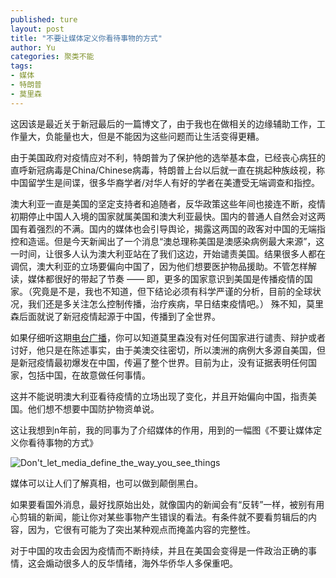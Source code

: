 ```yaml
---
published: ture
layout: post
title: "不要让媒体定义你看待事物的方式"
author: Yu
categories: 聚类不能
tags:
- 媒体
- 特朗普
- 莫里森
---
```


这因该是最近关于新冠最后的一篇博文了，由于我也在做相关的边缘辅助工作，工作量大，负能量也大，但是不能因为这些问题而让生活变得更糟。

由于美国政府对疫情应对不利，特朗普为了保护他的选举基本盘，已经丧心病狂的直呼新冠病毒是China/Chinese病毒，特朗普上台以后就一直在挑起种族歧视，称中国留学生是间谍，很多华裔学者/对华人有好的学者在美遭受无端调查和指控。

澳大利亚一直是美国的坚定支持者和追随者，反华政策这些年间也接连不断，疫情初期停止中国人入境的国家就属美国和澳大利亚最快。国内的普通人自然会对这两国有着强烈的不满。国内的媒体也会引导舆论，揭露这两国的政客对中国的无端指控和造谣。但是今天新闻出了一个消息“澳总理称美国是澳感染病例最大来源”，这一时间，让很多人认为澳大利亚站在了我们这边，开始谴责美国。结果很多人都在调侃，澳大利亚的立场要偏向中国了，因为他们想要医护物品援助。不管怎样解读，媒体都很好的带起了节奏 —— 即，更多的国家意识到美国是传播疫情的国家。（究竟是不是，我也不知道，但下结论必须有科学严谨的分析，目前的全球状况，我们还是多关注怎么控制传播，治疗疾病，早日结束疫情吧。） 殊不知，莫里森后面就说了新冠疫情起源于中国，传播到了全世界。

如果仔细听这期[电台广播](https://www.2gb.com/scott-morrison-says-now-is-the-right-time-to-close-our-borders/)，你可以知道莫里森没有对任何国家进行谴责、辩护或者讨好，他只是在陈述事实，由于美澳交往密切，所以澳洲的病例大多源自美国，但是新冠疫情最初爆发在中国，传遍了整个世界。目前为止，没有证据表明任何国家，包括中国，在故意做任何事情。

这并不能说明澳大利亚看待疫情的立场出现了变化，并且开始偏向中国，指责美国。他们想不想要中国防护物资单说。

这让我想到n年前，我的同事为了介绍媒体的作用，用到的一幅图《不要让媒体定义你看待事物的方式》

![Don't_let_media_define_the_way_you_see_things](https://i.imgur.com/4U367cX.jpg)

媒体可以让人们了解真相，也可以做到颠倒黑白。

如果要看国外消息，最好找原始出处，就像国内的新闻会有“反转”一样，被别有用心剪辑的新闻，能让你对某些事物产生错误的看法。有条件就不要看剪辑后的内容，因为，它很有可能为了突出某种观点而掩盖内容的完整性。

对于中国的攻击会因为疫情而不断持续，并且在美国会变得是一件政治正确的事情，这会煽动很多人的反华情绪，海外华侨华人多保重吧。

